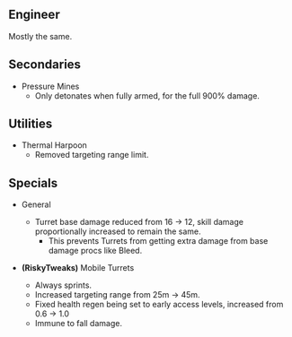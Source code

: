 ## Engineer

Mostly the same.

## Secondaries

- Pressure Mines
	- Only detonates when fully armed, for the full 900% damage.
	
## Utilities

- Thermal Harpoon
	- Removed targeting range limit.
	
## Specials

- General
	- Turret base damage reduced from 16 -> 12, skill damage proportionally increased to remain the same.
		- This prevents Turrets from getting extra damage from base damage procs like Bleed.
		
- **(RiskyTweaks)** Mobile Turrets
	- Always sprints.
	- Increased targeting range from 25m -> 45m.
	- Fixed health regen being set to early access levels, increased from 0.6 -> 1.0
	- Immune to fall damage.